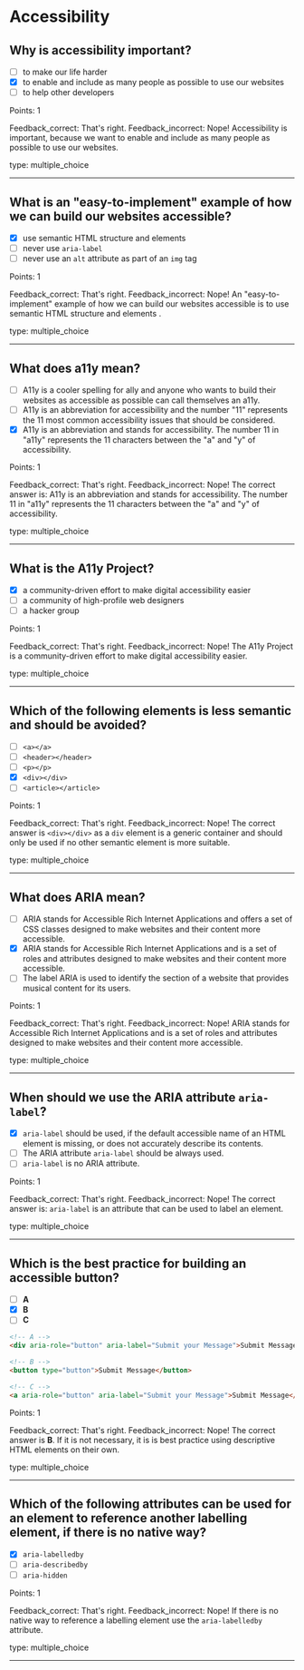 # Accessibility

## Why is accessibility important?

* [ ] to make our life harder
* [x] to enable and include as many people as possible to use our websites
* [ ] to help other developers

Points: 1

Feedback_correct: That's right.
Feedback_incorrect: Nope! Accessibility is important, because we want to enable and include as many people as possible to use our websites.

type: multiple_choice

---

## What is an "easy-to-implement" example of how we can build our websites accessible?

* [x] use semantic HTML structure and elements
* [ ] never use `aria-label`
* [ ] never use an `alt` attribute as part of an `img` tag

Points: 1

Feedback_correct: That's right.
Feedback_incorrect: Nope! An "easy-to-implement" example of how we can build our websites accessible is to use semantic HTML structure and elements .

type: multiple_choice

---

## What does a11y mean?

* [ ] A11y is a cooler spelling for ally and anyone who wants to build their websites as accessible as possible can call themselves an a11y.
* [ ] A11y is an abbreviation for accessibility and the number "11" represents the 11 most common accessibility issues that should be considered. 
* [x] A11y is an abbreviation and stands for accessibility. The number 11 in "a11y" represents the 11 characters between the "a" and "y" of accessibility.

Points: 1

Feedback_correct: That's right.
Feedback_incorrect: Nope! The correct answer is: A11y is an abbreviation and stands for accessibility. The number 11 in "a11y" represents the 11 characters between the "a" and "y" of accessibility.

type: multiple_choice

---


## What is the A11y Project?

* [x] a community-driven effort to make digital accessibility easier
* [ ] a community of high-profile web designers
* [ ] a hacker group

Points: 1

Feedback_correct: That's right.
Feedback_incorrect: Nope! The A11y Project is a community-driven effort to make digital accessibility easier.

type: multiple_choice

---

## Which of the following elements is less semantic and should be avoided?

* [ ] `<a></a>`
* [ ] `<header></header>`
* [ ] `<p></p>`
* [x] `<div></div>`
* [ ] `<article></article>`

Points: 1

Feedback_correct: That's right.
Feedback_incorrect: Nope! The correct answer is `<div></div>` as a `div` element is a generic container and should only be used if no other semantic element is more suitable.

type: multiple_choice

---

## What does ARIA mean?

* [ ] ARIA stands for Accessible Rich Internet Applications and offers a set of CSS classes designed to make websites and their content more accessible.
* [x] ARIA stands for Accessible Rich Internet Applications and is a set of roles and attributes designed to make websites and their content more accessible.
* [ ] The label ARIA is used to identify the section of a website that provides musical content for its users.

Points: 1

Feedback_correct: That's right.
Feedback_incorrect: Nope! ARIA stands for Accessible Rich Internet Applications and is a set of roles and attributes designed to make websites and their content more accessible.

type: multiple_choice

---

## When should we use the ARIA attribute `aria-label`?

* [x] `aria-label` should be used, if the default accessible name of an HTML element is missing, or does not accurately describe its contents.
* [ ] The ARIA attribute `aria-label` should be always used.
* [ ] `aria-label` is no ARIA attribute.

Points: 1

Feedback_correct: That's right.
Feedback_incorrect: Nope! The correct answer is: `aria-label` is an attribute that can be used to label an element.

type: multiple_choice

---

## Which is the best practice for building an accessible button?

* [ ] **A**
* [x] **B**
* [ ] **C**

```html
<!-- A -->
<div aria-role="button" aria-label="Submit your Message">Submit Message</div>

<!-- B -->
<button type="button">Submit Message</button>

<!-- C -->
<a aria-role="button" aria-label="Submit your Message">Submit Message</a>
```

Points: 1

Feedback_correct: That's right.
Feedback_incorrect: Nope! The correct answer is **B**. If it is not necessary, it is is best practice using descriptive HTML elements on their own.

type: multiple_choice

---

## Which of the following attributes can be used for an element to reference another labelling element, if there is no native way?

* [x] `aria-labelledby`
* [ ] `aria-describedby`
* [ ] `aria-hidden`

Points: 1

Feedback_correct: That's right.
Feedback_incorrect: Nope! If there is no native way to reference a labelling element use the `aria-labelledby` attribute.

type: multiple_choice

---
